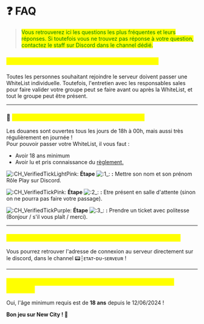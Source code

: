 # ❓ FAQ

> <mark style="color:green;">Vous retrouverez ici les questions les plus fréquentes et leurs réponses. Si toutefois vous ne trouvez pas réponse à votre question, contactez le staff sur Discord dans le channel dédié.</mark>



### <mark style="color:yellow;">🗒️ Pouvons nous passer une WhiteList de groupe ?</mark>

Toutes les personnes souhaitant rejoindre le serveur doivent passer une WhiteList individuelle. Toutefois, l'entretien avec les responsables sales pour faire valider votre groupe peut se faire avant ou après la WhiteList, et tout le groupe peut être présent.

***

### 🛂 <mark style="color:yellow;">Quand et comment passer notre WhiteList ?</mark>

Les douanes sont ouvertes tous les jours de 18h à 00h, mais aussi très régulièrement en journée !\
Pour pouvoir passer votre WhiteList, il vous faut :&#x20;

* Avoir 18 ans minimum
* Avoir lu et pris connaissance du [règlement](broken-reference)[.](broken-reference)

<img src="https://cdn.discordapp.com/emojis/715585818504331355.gif?size=56&#x26;quality=lossless" alt=":CH_VerifiedTickLightPink:" data-size="line"> **Étape** <img src="https://cdn.discordapp.com/emojis/1138464274172366929.webp?size=56&#x26;quality=lossless" alt=":1_:" data-size="line"> **:** Mettre son nom et son prénom Rôle Play sur Discord.

<img src="https://cdn.discordapp.com/emojis/708621651226394644.gif?size=56&#x26;quality=lossless" alt=":CH_VerifiedTickPink:" data-size="line"> **Étape** <img src="https://cdn.discordapp.com/emojis/1138470493318553720.webp?size=56&#x26;quality=lossless" alt=":2_:" data-size="line"> **:** Etre présent en salle d'attente (sinon on ne pourra pas faire votre passage).

<img src="https://cdn.discordapp.com/emojis/704017074875269152.gif?size=56&#x26;quality=lossless" alt=":CH_VerifiedTickPurple:" data-size="line"> **Étape** <img src="https://cdn.discordapp.com/emojis/1138470527778951380.webp?size=56&#x26;quality=lossless" alt=":3_:" data-size="line"> **:** Prendre un ticket avec politesse (Bonjour / s'il vous plaît / merci).

***

### <mark style="color:yellow;">🛜 Où peut-on trouver l'adresse de connexion au serveur ?</mark>

Vous pourrez retrouver l'adresse de connexion au serveur directement sur le discord, dans le channel 📟┆ᴇᴛᴀᴛ-ᴅᴜ-ꜱᴇʀᴠᴇᴜʀ !

***

### <mark style="color:yellow;">🪪 Dois-je avoir un certain âge pour devenir joueur sur le serveur ?</mark>

Oui, l'âge minimum requis est de **18 ans** depuis le 12/06/2024 !

**Bon jeu sur New City ! 🥳**
